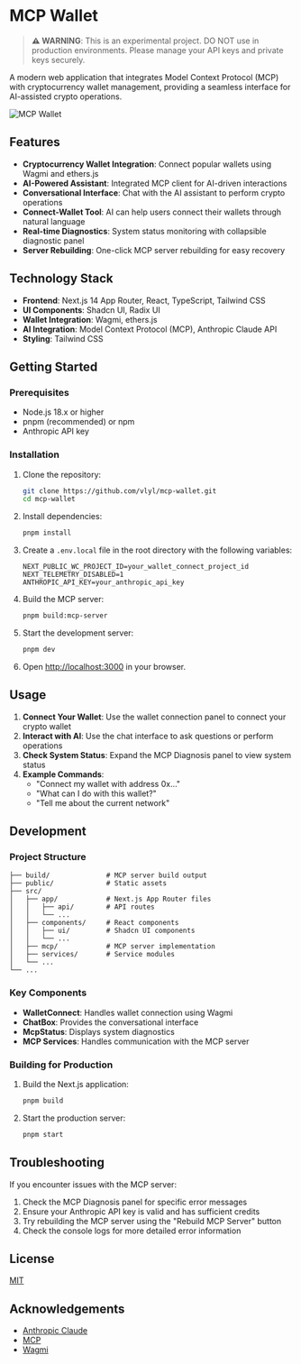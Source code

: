 # MCP Wallet

> **⚠️ WARNING**: This is an experimental project. DO NOT use in production environments. Please manage your API keys and private keys securely.

A modern web application that integrates Model Context Protocol (MCP) with cryptocurrency wallet management, providing a seamless interface for AI-assisted crypto operations.

![MCP Wallet](https://via.placeholder.com/800x400?text=MCP+Wallet)

## Features

- **Cryptocurrency Wallet Integration**: Connect popular wallets using Wagmi and ethers.js
- **AI-Powered Assistant**: Integrated MCP client for AI-driven interactions
- **Conversational Interface**: Chat with the AI assistant to perform crypto operations
- **Connect-Wallet Tool**: AI can help users connect their wallets through natural language
- **Real-time Diagnostics**: System status monitoring with collapsible diagnostic panel
- **Server Rebuilding**: One-click MCP server rebuilding for easy recovery

## Technology Stack

- **Frontend**: Next.js 14 App Router, React, TypeScript, Tailwind CSS
- **UI Components**: Shadcn UI, Radix UI
- **Wallet Integration**: Wagmi, ethers.js
- **AI Integration**: Model Context Protocol (MCP), Anthropic Claude API
- **Styling**: Tailwind CSS

## Getting Started

### Prerequisites

- Node.js 18.x or higher
- pnpm (recommended) or npm
- Anthropic API key

### Installation

1. Clone the repository:
   ```bash
   git clone https://github.com/vlyl/mcp-wallet.git
   cd mcp-wallet
   ```

2. Install dependencies:
   ```bash
   pnpm install
   ```

3. Create a `.env.local` file in the root directory with the following variables:
   ```
   NEXT_PUBLIC_WC_PROJECT_ID=your_wallet_connect_project_id
   NEXT_TELEMETRY_DISABLED=1
   ANTHROPIC_API_KEY=your_anthropic_api_key
   ```

4. Build the MCP server:
   ```bash
   pnpm build:mcp-server
   ```

5. Start the development server:
   ```bash
   pnpm dev
   ```

6. Open [http://localhost:3000](http://localhost:3000) in your browser.

## Usage

1. **Connect Your Wallet**: Use the wallet connection panel to connect your crypto wallet
2. **Interact with AI**: Use the chat interface to ask questions or perform operations
3. **Check System Status**: Expand the MCP Diagnosis panel to view system status
4. **Example Commands**:
   - "Connect my wallet with address 0x..."
   - "What can I do with this wallet?"
   - "Tell me about the current network"

## Development

### Project Structure

```
├── build/              # MCP server build output
├── public/             # Static assets
├── src/
│   ├── app/            # Next.js App Router files
│   │   ├── api/        # API routes
│   │   └── ...
│   ├── components/     # React components
│   │   ├── ui/         # Shadcn UI components
│   │   └── ...
│   ├── mcp/            # MCP server implementation
│   ├── services/       # Service modules
│   └── ...
└── ...
```

### Key Components

- **WalletConnect**: Handles wallet connection using Wagmi
- **ChatBox**: Provides the conversational interface
- **McpStatus**: Displays system diagnostics
- **MCP Services**: Handles communication with the MCP server

### Building for Production

1. Build the Next.js application:
   ```bash
   pnpm build
   ```

2. Start the production server:
   ```bash
   pnpm start
   ```

## Troubleshooting

If you encounter issues with the MCP server:

1. Check the MCP Diagnosis panel for specific error messages
2. Ensure your Anthropic API key is valid and has sufficient credits
3. Try rebuilding the MCP server using the "Rebuild MCP Server" button
4. Check the console logs for more detailed error information

## License

[MIT](LICENSE)

## Acknowledgements

- [Anthropic Claude](https://www.anthropic.com/)
- [MCP](https://modelcontextprotocol.io/)
- [Wagmi](https://wagmi.sh/)

